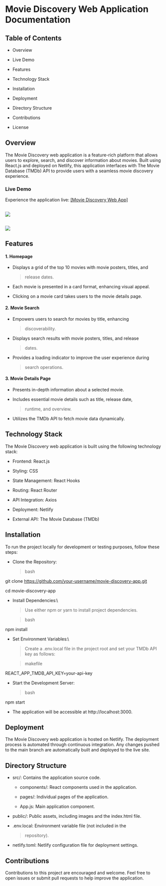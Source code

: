 # **Movie Discovery Web Application Documentation**

## **Table of Contents**

-   Overview

-   Live Demo

-   Features

-   Technology Stack

-   Installation

-   Deployment

-   Directory Structure

-   Contributions

-   License

## **Overview**

The Movie Discovery web application is a feature-rich platform that
allows users to explore, search, and discover information about movies.
Built using React.js and deployed on Netlify, this application
interfaces with The Movie Database (TMDb) API to provide users with a
seamless movie discovery experience.

### **Live Demo**

Experience the application live: [[Movie Discovery Web
App]](https://movieapp-hng.netlify.app/)

## 

## ![](vertopal_011e8e94857c47a6b2352b6d6e99bf53/media/image2.png)

## ![](vertopal_011e8e94857c47a6b2352b6d6e99bf53/media/image1.png)

## 

## **Features**

#### 1. Homepage

-   Displays a grid of the top 10 movies with movie posters, titles, and
    > release dates.

-   Each movie is presented in a card format, enhancing visual appeal.

-   Clicking on a movie card takes users to the movie details page.

#### 2. Movie Search

-   Empowers users to search for movies by title, enhancing
    > discoverability.

-   Displays search results with movie posters, titles, and release
    > dates.

-   Provides a loading indicator to improve the user experience during
    > search operations.

#### 3. Movie Details Page

-   Presents in-depth information about a selected movie.

-   Includes essential movie details such as title, release date,
    > runtime, and overview.

-   Utilizes the TMDb API to fetch movie data dynamically.

## **Technology Stack**

The Movie Discovery web application is built using the following
technology stack:

-   Frontend: React.js

-   Styling: CSS

-   State Management: React Hooks

-   Routing: React Router

-   API Integration: Axios

-   Deployment: Netlify

-   External API: The Movie Database (TMDb)

## **Installation**

To run the project locally for development or testing purposes, follow
these steps:

-   Clone the Repository:

    > bash

git clone https://github.com/your-username/movie-discovery-app.git

cd movie-discovery-app

-   Install Dependencies:\
    > Use either npm or yarn to install project dependencies.

    > bash

npm install

-   Set Environment Variables:\
    > Create a .env.local file in the project root and set your TMDb API
    > key as follows:

    > makefile

REACT_APP_TMDB_API_KEY=your-api-key

-   Start the Development Server:

    > bash

npm start

-   The application will be accessible at http://localhost:3000.

## **Deployment**

The Movie Discovery web application is hosted on Netlify. The deployment
process is automated through continuous integration. Any changes pushed
to the main branch are automatically built and deployed to the live
site.

## **Directory Structure**

-   src/: Contains the application source code.

    -   components/: React components used in the application.

    -   pages/: Individual pages of the application.

    -   App.js: Main application component.

-   public/: Public assets, including images and the index.html file.

-   .env.local: Environment variable file (not included in the
    > repository).

-   netlify.toml: Netlify configuration file for deployment settings.

## **Contributions**

Contributions to this project are encouraged and welcome. Feel free to
open issues or submit pull requests to help improve the application.
